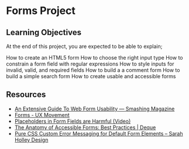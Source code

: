 # Forms Project

## Learning Objectives

At the end of this project, you are expected to be able to explain;

How to create an HTML5 form
How to choose the right input type
How to constrain a form field with regular expressions
How to style inputs for invalid, valid, and required fields
How to build a a comment form
How to build a simple search form
How to create usable and accessible forms

## Resources

- [An Extensive Guide To Web Form Usability — Smashing Magazine](https://intranet.aluswe.com/rltoken/KvRBcz_8XOM9vvkhQyDTVw)
- [Forms - UX Movement](https://intranet.aluswe.com/rltoken/3F807G14wwmvC-jGycI6GA)
- [Placeholders in Form Fields are Harmful (Video)](https://intranet.aluswe.com/rltoken/VET6DXplMwmJp5xneWM49g)
- [The Anatomy of Accessible Forms: Best Practices | Deque](https://intranet.aluswe.com/rltoken/P-loXM2n49oEwlePmIiYQg)
- [Pure CSS Custom Error Messaging for Default Form Elements – Sarah Holley Design](https://intranet.aluswe.com/rltoken/r5qIapKmz144ID7AewS-XA)